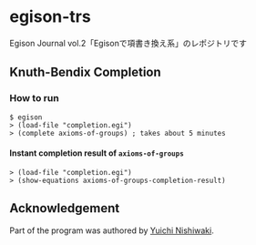 # egison-trs

Egison Journal vol.2「Egisonで項書き換え系」のレポジトリです

## Knuth-Bendix Completion
### How to run
```
$ egison
> (load-file "completion.egi")
> (complete axioms-of-groups) ; takes about 5 minutes
```

#### Instant completion result of `axioms-of-groups`
```
> (load-file "completion.egi")
> (show-equations axioms-of-groups-completion-result)
```

## Acknowledgement
Part of the program was authored by [Yuichi Nishiwaki](https://github.com/nyuichi).

